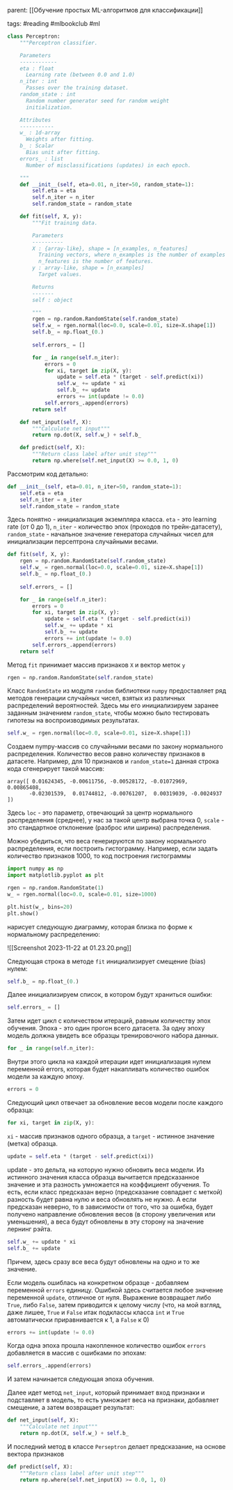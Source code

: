 parent: [[Обучение простых ML-алгоритмов для классификации]]

tags: #reading #mlbookclub #ml 

```python
class Perceptron:
    """Perceptron classifier.

    Parameters
    ------------
    eta : float
      Learning rate (between 0.0 and 1.0)
    n_iter : int
      Passes over the training dataset.
    random_state : int
      Random number generator seed for random weight
      initialization.

    Attributes
    -----------
    w_ : 1d-array
      Weights after fitting.
    b_ : Scalar
      Bias unit after fitting.
    errors_ : list
      Number of misclassifications (updates) in each epoch.

    """
    def __init__(self, eta=0.01, n_iter=50, random_state=1):
        self.eta = eta
        self.n_iter = n_iter
        self.random_state = random_state

    def fit(self, X, y):
        """Fit training data.

        Parameters
        ----------
        X : {array-like}, shape = [n_examples, n_features]
          Training vectors, where n_examples is the number of examples and
          n_features is the number of features.
        y : array-like, shape = [n_examples]
          Target values.

        Returns
        -------
        self : object

        """
        rgen = np.random.RandomState(self.random_state)
        self.w_ = rgen.normal(loc=0.0, scale=0.01, size=X.shape[1])
        self.b_ = np.float_(0.)
        
        self.errors_ = []

        for _ in range(self.n_iter):
            errors = 0
            for xi, target in zip(X, y):
                update = self.eta * (target - self.predict(xi))
                self.w_ += update * xi
                self.b_ += update
                errors += int(update != 0.0)
            self.errors_.append(errors)
        return self

    def net_input(self, X):
        """Calculate net input"""
        return np.dot(X, self.w_) + self.b_

    def predict(self, X):
        """Return class label after unit step"""
        return np.where(self.net_input(X) >= 0.0, 1, 0)
```

Рассмотрим код детально:

```python
def __init__(self, eta=0.01, n_iter=50, random_state=1):
	self.eta = eta
	self.n_iter = n_iter
	self.random_state = random_state
```

Здесь понятно - инициализация экземпляра класса. `eta` - это learning rate (от 0 до 1), `n_iter` - количество эпох (проходов по трейн-датасету), `random_state` - начальное значение генератора случайных чисел для инициализации персептрона случайными весами.

```python
def fit(self, X, y):
	rgen = np.random.RandomState(self.random_state)
	self.w_ = rgen.normal(loc=0.0, scale=0.01, size=X.shape[1])
	self.b_ = np.float_(0.)
	
	self.errors_ = []

	for _ in range(self.n_iter):
		errors = 0
		for xi, target in zip(X, y):
			update = self.eta * (target - self.predict(xi))
			self.w_ += update * xi
			self.b_ += update
			errors += int(update != 0.0)
		self.errors_.append(errors)
	return self
```

Метод `fit` принимает массив признаков `X` и вектор меток `y`

```python
rgen = np.random.RandomState(self.random_state)
```

Класс `RandomState` из модуля `random` библиотеки `numpy` предоставляет ряд методов генерации случайных чисел, взятых из различных распределений вероятностей. Здесь мы его инициализируем заранее заданным значением `random_state`, чтобы можно было тестировать гипотезы на воспроизводимых результатах.

```python
self.w_ = rgen.normal(loc=0.0, scale=0.01, size=X.shape[1])
```

Создаем nympy-массив со случайными весами по закону нормального распределения. Количество весов равно количеству признаков в датасете. Например, для 10 признаков и `random_state=1` данная строка кода сгенерирует такой массив:

```output
array([ 0.01624345, -0.00611756, -0.00528172, -0.01072969,  0.00865408,
       -0.02301539,  0.01744812, -0.00761207,  0.00319039, -0.0024937 ])
```

Здесь `loc` - это параметр, отвечающий за центр нормального распределения (среднее), у нас за такой центр выбрана точка 0, `scale` - это стандартное отклонение (разброс или ширина) распределения.

Можно убедиться, что веса генерируются по закону нормального распределения, если построить гистограмму. Например, если задать количество признаков 1000, то код построения гистограммы

```python
import numpy as np
import matplotlib.pyplot as plt

rgen = np.random.RandomState(1)
w_ = rgen.normal(loc=0.0, scale=0.01, size=1000)

plt.hist(w_, bins=20)
plt.show()
```

нарисует следующую диаграмму, которая близка по форме к нормальному распределению:

![[Screenshot 2023-11-22 at 01.23.20.png]]

Следующая строка в методе `fit` инициализирует смещение (bias) нулем:
```python
self.b_ = np.float_(0.)
```

Далее инициализируем список, в котором будут храниться ошибки:

```python
self.errors_ = []
```

Затем идет цикл с количеством итераций, равным количеству эпох обучения. Эпоха - это один прогон всего датасета. За одну эпоху модель должна увидеть все образцы тренировочного набора данных.

```python
for _ in range(self.n_iter):
```

Внутри этого цикла на каждой итерации идет инициализация нулем переменной errors, которая будет накапливать количество ошибок модели за каждую эпоху.

```python
errors = 0
```

Следующий цикл отвечает за обновление весов модели после каждого образца:

```python
for xi, target in zip(X, y):
```

`xi` - массив признаков одного образца, а `target` - истинное значение (метка) образца.

```python
update = self.eta * (target - self.predict(xi))
```

update - это дельта, на которую нужно обновить веса модели. Из истинного значения класса образца вычитается предсказанное значение и эта разность умножается на коэффициент обучения. То есть, если класс предсказан верно (предсказание совпадает с меткой) разность будет равна нулю и веса обновлять не нужно. А если предсказан неверно, то в зависимости от того, что за ошибка, будет получено направление обновления весов (в сторону увеличения или уменьшения), а веса будут обновлены в эту сторону на значение лернинг рэйта.

```python
self.w_ += update * xi
self.b_ += update
```

Причем, здесь сразу все веса будут обновлены на одно и то же значение.

Если модель ошиблась на конкретном образце - добавляем переменной `errors` единицу. Ошибкой здесь считается любое значение переменной `update`, отличное от нуля. Выражение возвращает либо `True`, либо `False`, затем приводится к целому числу (что, на мой взгляд, даже лишее, `True` и `False` итак подклассы класса `int` и `True` автоматически приравнивается к 1, а `False` к 0)

```python
errors += int(update != 0.0)
```

Когда одна эпоха прошла накопленное количество ошибок `errors` добавляется в массив с ошибками по эпохам:

```python
self.errors_.append(errors)
```

И затем начинается следующая эпоха обучения.

Далее идет метод `net_input`, который принимает вход признаки и подставляет в модель, то есть умножает веса на признаки,  добавляет смещение, а затем возвращает результат:

```python
def net_input(self, X):
	"""Calculate net input"""
	return np.dot(X, self.w_) + self.b_
```

И последний метод в классе `Perseptron` делает предсказание, на основе вектора признаков

```python
def predict(self, X):
	"""Return class label after unit step"""
	return np.where(self.net_input(X) >= 0.0, 1, 0)
```

